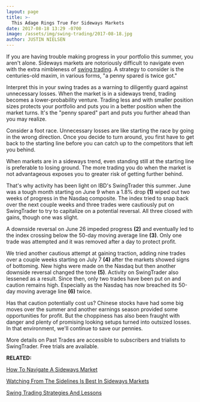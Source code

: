 ```yaml
---
layout: page
title: >-
  This Adage Rings True For Sideways Markets
date: 2017-08-18 13:29 -0700
image: /assets/img/swing-trading/2017-08-18.jpg
author: JUSTIN NIELSEN
---
```






If you are having trouble making progress in your portfolio this summer, you aren't alone. Sideways markets are notoriously difficult to navigate even with the extra nimbleness of [swing trading](https://www.investors.com/ibd-university/swing-trading/). A strategy to consider is the centuries-old maxim, in various forms, "a penny spared is twice got."


Interpret this in your swing trades as a warning to diligently guard against unnecessary losses. When the market is in a sideways trend, trading becomes a lower-probability venture. Trading less and with smaller position sizes protects your portfolio and puts you in a better position when the market turns. It's the "penny spared" part and puts you further ahead than you may realize.


Consider a foot race. Unnecessary losses are like starting the race by going in the wrong direction. Once you decide to turn around, you first have to get back to the starting line before you can catch up to the competitors that left you behind.


When markets are in a sideways trend, even standing still at the starting line is preferable to losing ground. The more trading you do when the market is not advantageous exposes you to greater risk of getting further behind.


That's why activity has been light on IBD's SwingTrader this summer. June was a tough month starting on June 9 when a 1.8% drop **(1)** wiped out two weeks of progress in the Nasdaq composite. The index tried to snap back over the next couple weeks and three trades were cautiously put on SwingTrader to try to capitalize on a potential reversal. All three closed with gains, though one was slight.


A downside reversal on June 26 impeded progress **(2)** and eventually led to the index crossing below the 50-day moving average line **(3)**. Only one trade was attempted and it was removed after a day to protect profit.


We tried another cautious attempt at gaining traction, adding nine trades over a couple weeks starting on July 7 **(4)** after the markets showed signs of bottoming. New highs were made on the Nasdaq but then another downside reversal changed the tone **(5)**. Activity on SwingTrader also lessened as a result. Since then, only two trades have been put on and caution remains high. Especially as the Nasdaq has now breached its 50-day moving average line **(6)** twice.


Has that caution potentially cost us? Chinese stocks have had some big moves over the summer and another earnings season provided some opportunities for profit. But the choppiness has also been fraught with danger and plenty of promising looking setups turned into outsized losses. In that environment, we'll continue to save our pennies.


More details on Past Trades are accessible to subscribers and trialists to SwingTrader. Free trials are available.


**RELATED:**


[How To Navigate A Sideways Market](https://www.investors.com/research/swing-trading/how-to-navigate-a-sideways-market/)


[Watching From The Sidelines Is Best In Sideways Markets](https://www.investors.com/research/swing-trading/watching-from-the-sidelines-is-best-in-sideways-markets/)


[Swing Trading Strategies And Lessons](https://www.investors.com/ibd-university/swing-trading/)




